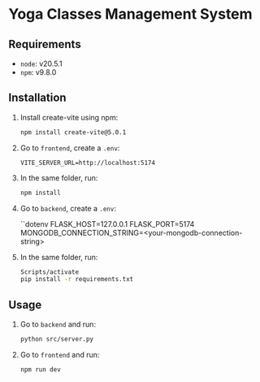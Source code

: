 # Yoga Classes Management System

## Requirements

- `node`: v20.5.1
- `npm`: v9.8.0

## Installation

1. Install create-vite using npm:

    ```bash
    npm install create-vite@5.0.1
    ```

1. Go to `frontend`, create a `.env`:

    ```dotenv
    VITE_SERVER_URL=http://localhost:5174
    ```

1. In the same folder, run:

    ```bash
    npm install
    ```

1. Go to `backend`, create a `.env`:

    ``dotenv
    FLASK_HOST=127.0.0.1
    FLASK_PORT=5174
    MONGODB_CONNECTION_STRING=\<your-mongodb-connection-string\>

1. In the same folder, run:

    ```bash
    Scripts/activate
    pip install -r requirements.txt
    ```

## Usage

1. Go to `backend` and run:

    ```bash
    python src/server.py
    ```

1. Go to `frontend` and run:

    ```bash
    npm run dev
    ```
